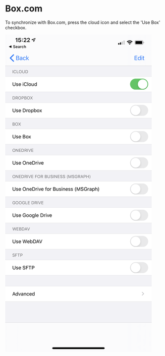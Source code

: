 # Box.com

To synchronize with Box.com, press the cloud icon and select the 'Use Box' checkbox.

![Cloud provider page](../../.gitbook/assets/image%20%288%29.png)

